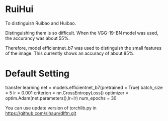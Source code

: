 # RuiHui
To distinguish Ruibao and Huibao.

Distinguishing them is so difficult.
When the VGG-19-BN model was used, the accurancy was about 55%.

Therefore, model efficientnet_b7 was used to distinguish the small features of the image.
This currently shows an accuracy of about 85%.

# Default Setting
transfer learning
net = models.efficientnet_b7(pretrained = True)
batch_size = 5
lr = 0.001
criterion = nn.CrossEntropyLoss()
optimizer = optim.Adam(net.parameters(),lr=lr)
num_epochs = 30

You can use update version of torchlib.py in
https://github.com/sihaun/dlftn.git
